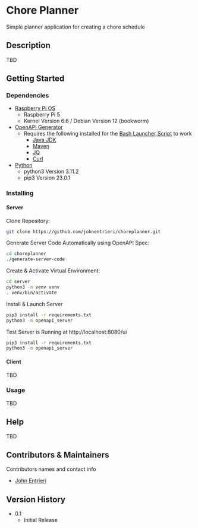 # Chore Planner

Simple planner application for creating a chore schedule

## Description

TBD

## Getting Started

### Dependencies

* [Raspberry Pi OS](https://www.raspberrypi.com/)
	* Raspberry Pi 5
	* Kernel Version 6.6 / Debian Version 12 (bookworm)
* [OpenAPI Generator](https://openapi-generator.tech/)
	* Requires the following installed for the [Bash Launcher Script](https://openapi-generator.tech/docs/installation#bash-launcher-script) to work
		* [Java JDK](https://www.oracle.com/java/technologies/downloads/)
		* [Maven](https://maven.apache.org/)
		* [JQ](https://jqlang.github.io/jq/)
		* [Curl](https://curl.se/)
* [Python](https://www.python.org/downloads/)
	* python3 Version 3.11.2
	* pip3 Version 23.0.1


### Installing

#### Server
Clone Repository:
```bash
git clone https://github.com/johnentrieri/choreplanner.git
```
Generate Server Code Automatically using OpenAPI Spec:
```bash
cd choreplanner
./generate-server-code
```
Create & Activate Virtual Environment:
```bash
cd server
python3 -m venv venv
. venv/bin/activate
```
Install & Launch Server
```bash
pip3 install -r requirements.txt
python3 -m openapi_server
```
Test Server is Running at http://localhost:8080/ui
```bash
pip3 install -r requirements.txt
python3 -m openapi_server
```
#### Client
TBD

### Usage

TBD

## Help

TBD

## Contributors & Maintainers

Contributors names and contact info

* [John Entrieri](https://github.com/johnentrieri)

## Version History

* 0.1
    * Initial Release
